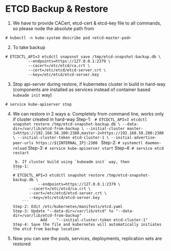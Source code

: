 # ETCD Backup & Restore

1. We have to provide CACert, etcd-cert & etcd-key file to all commands, so please node the absolute path from 
``` 
# kubectl -n kube-system describe pod <etcd-master-pod> 
```

2. To take backup 
``` 
# ETCDCTL_API=3 etcdctl snapsnot save /tmp/etcd-snapshot-backup.db \
          --endpoints=https://127.0.0.1:2379 \
          --cacert=/etc/etcd/ca.crt \
          --cert=/etc/etcd/etcd-server.crt \
          --key=/etc/etcd/etcd-server.key 
```

3. Stop api-server during restore, if kubernetes cluster in build in hard-way (components are installed as services instead of container based `kubeadm init` way)
``` 
# service kube-apiserver stop 
```

4. We can restore in 2 ways 
	a. Completely from command line, works only if cluster created in hard-way
           Step-1: 
	   ``` 
	   # ETCDCTL_API=3 etcdctl snapshot restore /tmp/etcd-snapshot-backup.db \
		--data-dir=/var/lib/etcd-from-backup \
		--initial-cluster master-1=https://192.168.58.100:2380,master-2=https://192.168.58.200:2380 \
		--initial-cluster-token etcd-cluster-1 \
		--initial-advertise-peer-urls https://${INTERNAL_IP}:2380 
	   ```
           Step-2: ``` # systemctl daemon-reload ```
           Step-3: ``` # service kube-apiserver start ```
	   Step-4: ``` # service etcd restart ```

        b. If cluster build using `kubeadm init` way, then
	   Step-1:
	   ``` 
	   # ETCDCTL_API=3 etcdctl snapshot restore /tmp/etcd-snapshot-backup.db \
                  --endpoints=https://127.0.0.1:2379 \
	          --cacert=/etc/etcd/ca.crt \
	          --cert=/etc/etcd/etcd-server.crt \
        	  --key=/etc/etcd/etcd-server.key
           ```
	   Step-2: Edit /etc/kubernetes/manifests/etcd.yaml
	   Step-3: Update "--data-dir=/var/lib/etcd" to "--data-dir=/var/lib/etcd-from-backup"
                   Add    "--initial-cluster-token etcd-cluster-1" 
	   Step-4: Save the file and kubernetes will automatically initiates the etcd from backup location
	

5. Now you can see the pods, services, deployments, replication sets are restored
